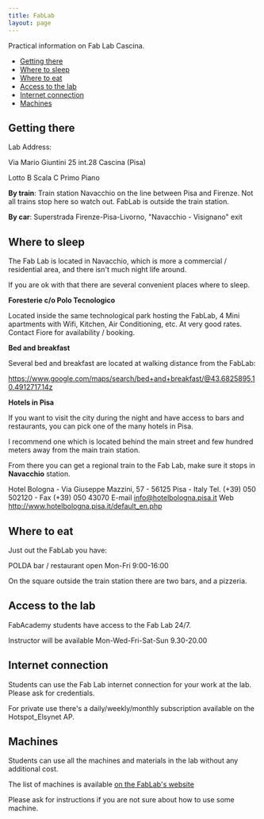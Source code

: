 ```yaml
---
title: FabLab
layout: page
---
```


Practical information on Fab Lab Cascina.

- [Getting there](#getting-there)
- [Where to sleep](#where-to-sleep)
- [Where to eat](#where-to-eat)
- [Access to the lab](#access-to-the-lab)
- [Internet connection](#internet-connection)
- [Machines](#machines)

## Getting there

Lab Address:

Via Mario Giuntini 25 int.28
Cascina (Pisa)

Lotto B Scala C Primo Piano

**By train**: Train station Navacchio on the line between Pisa and Firenze. Not all trains stop here so watch out. FabLab is outside the train station.

**By car**: Superstrada Firenze-Pisa-Livorno, "Navacchio - Visignano" exit 


## Where to sleep

The Fab Lab is located in Navacchio, which is more a commercial / residential area, and there isn't much night life around.

If you are ok with that there are several convenient places where to sleep.

**Foresterie c/o Polo Tecnologico**

Located inside the same technological park hosting the FabLab, 4 Mini apartments with Wifi, Kitchen, Air Conditioning, etc. At very good rates.
Contact Fiore for availability / booking.

**Bed and breakfast**

Several bed and breakfast are located at walking distance from the FabLab:

https://www.google.com/maps/search/bed+and+breakfast/@43.6825895,10.4912717,14z

**Hotels in Pisa** 

If you want to visit the city during the night and have access to bars and restaurants, you can pick one of the many hotels in Pisa.

I recommend one which is located behind the main street and few hundred meters away from the main train station.

From there you can get a regional train to the Fab Lab, make sure it stops in **Navacchio** station.

Hotel Bologna - Via Giuseppe Mazzini, 57 - 56125 Pisa - Italy 
Tel. (+39) 050 502120 - Fax (+39) 050 43070 
E-mail info@hotelbologna.pisa.it
Web http://www.hotelbologna.pisa.it/default_en.php


## Where to eat

Just out the FabLab you have:

POLDA
bar / restaurant open Mon-Fri 9:00-16:00

On the square outside the train station there are two bars, and a pizzeria.

## Access to the lab

FabAcademy students have access to the Fab Lab 24/7.

Instructor will be available Mon-Wed-Fri-Sat-Sun 9.30-20.00

## Internet connection

Students can use the Fab Lab internet connection for your work at the lab. Please ask for credentials.

For private use there's a daily/weekly/monthly subscription available on the Hotspot_Elsynet AP.

## Machines

Students can use all the machines and materials in the lab without any additional cost.

The list of machines is available [on the FabLab's website](http://fablabcascina.org/fablab/macchine/)

Please ask for instructions if you are not sure about how to use some machine.


